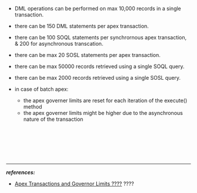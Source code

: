 
- DML operations can be performed on max 10,000 records in a single transaction.
- there can be 150 DML statements per apex transaction.
- there can be 100 SOQL statements per synchrornous apex transaction, & 200 for asynchronous transcation.
- there can be max 20 SOSL statements per apex transaction.
- there can be max 50000 records retrieved using a single SOQL query.
- there can be max 2000 records retrieved using a single SOSL query. 

- in case of batch apex:
	- the apex governer limits are reset for each iteration of the execute() method
	- the apex governer limits might be higher due to the asynchronous nature of the transaction
  
  
  
  
  

<br/>

<br/>

<br/>

<br/>

<br/>



---
***references:***
- [Apex Transactions and Governor Limits ????](https://developer.salesforce.com/docs/atlas.en-us.210.0.apexcode.meta/apexcode/apex_limits_intro.htm) ????






